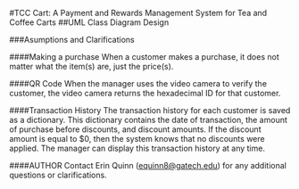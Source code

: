 #TCC Cart: A Payment and Rewards Management System for Tea and Coffee Carts
##UML Class Diagram Design

###Asumptions and Clarifications

####Making a purchase
When a customer makes a purchase, it does not matter what the item(s) are, just the price(s).

####QR Code
When the manager uses the video camera to verify the customer, the video camera returns the hexadecimal ID for that customer.

####Transaction History
The transaction history for each customer is saved as a dictionary.  This dictionary contains the date of transaction, the amount of purchase before discounts, and discount amounts.  If the discount amount is equal to $0, then the system knows that no discounts were applied. The manager can display this transaction history at any time. 

####AUTHOR 
Contact Erin Quinn (equinn8@gatech.edu) for any additional questions or clarifications. 

